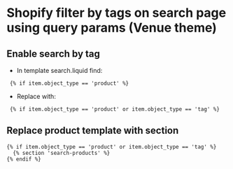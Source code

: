 # Shopify filter by tags on search page using query params (Venue theme)

## Enable search by tag

- In template search.liquid find: 
```
 {% if item.object_type == 'product' %}
 ```

 - Replace with:

 ```
  {% if item.object_type == 'product' or item.object_type == 'tag' %}
 ```

## Replace product template with section

```
{% if item.object_type == 'product' or item.object_type == 'tag' %}
  {% section 'search-products' %}
{% endif %}
```

